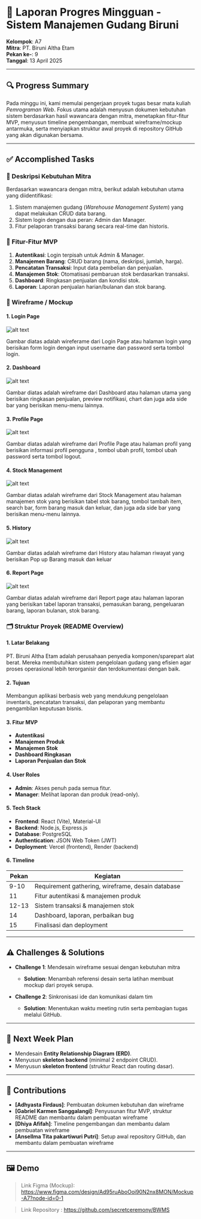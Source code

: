 # 📌 Laporan Progres Mingguan - **Sistem Manajemen Gudang Biruni**
**Kelompok**: A7  
**Mitra**: PT. Biruni Altha Etam  
**Pekan ke-**: 9  
**Tanggal**: 13 April 2025  

---

## 🔍 Progress Summary
Pada minggu ini, kami memulai pengerjaan proyek tugas besar mata kuliah *Pemrograman Web*. Fokus utama adalah menyusun dokumen kebutuhan sistem berdasarkan hasil wawancara dengan mitra, menetapkan fitur-fitur MVP, menyusun timeline pengembangan, membuat wireframe/mockup antarmuka, serta menyiapkan struktur awal proyek di repository GitHub yang akan digunakan bersama.

---

## ✅ Accomplished Tasks

### 📄 Deskripsi Kebutuhan Mitra
Berdasarkan wawancara dengan mitra, berikut adalah kebutuhan utama yang diidentifikasi:
1. Sistem manajemen gudang (*Warehouse Management System*) yang dapat melakukan CRUD data barang.
2. Sistem login dengan dua peran: Admin dan Manager.
3. Fitur pelaporan transaksi barang secara real-time dan historis.

### 🚀 Fitur-Fitur MVP
1. **Autentikasi**: Login terpisah untuk Admin & Manager.  
2. **Manajemen Barang**: CRUD barang (nama, deskripsi, jumlah, harga).  
3. **Pencatatan Transaksi**: Input data pembelian dan penjualan.  
4. **Manajemen Stok**: Otomatisasi pembaruan stok berdasarkan transaksi.  
5. **Dashboard**: Ringkasan penjualan dan kondisi stok.  
6. **Laporan**: Laporan penjualan harian/bulanan dan stok barang.

### 🎨 Wireframe / Mockup
#### 1. Login Page
![alt text](login.png)

Gambar diatas adalah wireferame dari Login Page  atau halaman login yang berisikan form login dengan input username dan password serta tombol login.
#### 2. Dashboard
![alt text](dashboard.png)

Gambar diatas adalah wireframe dari Dashboard atau halaman utama yang berisikan ringkasan penjualan, preview notifikasi, chart dan juga ada side bar yang berisikan menu-menu lainnya.
#### 3. Profile Page
![alt text](profile.png)

Gambar diatas adalah wireframe dari Profile Page atau halaman profil yang berisikan informasi profil pengguna , tombol ubah profil, tombol ubah password serta tombol logout.
#### 4. Stock Management
![alt text](image-1.png)

Gambar diatas adalah wireframe dari Stock Management atau halaman manajemen stok yang berisikan tabel stok barang, tombol tambah item, search bar, form barang masuk dan keluar, dan juga ada side bar yang berisikan menu-menu lainnya.
#### 5. History
![alt text](image-3.png)

Gambar diatas adalah wireframe dari History atau halaman riwayat yang berisikan Pop up Barang masuk dan keluar
#### 6. Report Page 
![alt text](image-2.png)

Gambar diatas adalah wireframe dari Report page atau halaman laporan yang berisikan tabel laporan transaksi, pemasukan barang, pengeluaran barang, laporan bulanan, stok barang.

### 🗂️ Struktur Proyek (README Overview)
#### 1. Latar Belakang
PT. Biruni Altha Etam adalah perusahaan penyedia komponen/sparepart alat berat. Mereka membutuhkan sistem pengelolaan gudang yang efisien agar proses operasional lebih terorganisir dan terdokumentasi dengan baik.

#### 2. Tujuan
Membangun aplikasi berbasis web yang mendukung pengelolaan inventaris, pencatatan transaksi, dan pelaporan yang membantu pengambilan keputusan bisnis.

#### 3. Fitur MVP
- **Autentikasi**  
- **Manajemen Produk**  
- **Manajemen Stok**  
- **Dashboard Ringkasan**  
- **Laporan Penjualan dan Stok**

#### 4. User Roles
- **Admin**: Akses penuh pada semua fitur.  
- **Manager**: Melihat laporan dan produk (read-only).

#### 5. Tech Stack
- **Frontend**: React (Vite), Material-UI  
- **Backend**: Node.js, Express.js  
- **Database**: PostgreSQL  
- **Authentication**: JSON Web Token (JWT)  
- **Deployment**: Vercel (frontend), Render (backend)

#### 6. Timeline
| Pekan | Kegiatan |
|-------|----------|
| 9-10  | Requirement gathering, wireframe, desain database |
| 11    | Fitur autentikasi & manajemen produk |
| 12-13 | Sistem transaksi & manajemen stok |
| 14    | Dashboard, laporan, perbaikan bug |
| 15    | Finalisasi dan deployment |

---

## ⚠️ Challenges & Solutions

- **Challenge 1**: Mendesain wireframe sesuai dengan kebutuhan mitra
  - **Solution**: Menambah referensi desain serta latihan membuat mockup dari proyek serupa.
  
- **Challenge 2**: Sinkronisasi ide dan komunikasi dalam tim  
  - **Solution**: Menentukan waktu meeting rutin serta pembagian tugas melalui GitHub.

---

## 🔮 Next Week Plan
- Mendesain **Entity Relationship Diagram (ERD)**.  
- Menyusun **skeleton backend** (minimal 2 endpoint CRUD).  
- Menyusun **skeleton frontend** (struktur React dan routing dasar).

---

## 👥 Contributions

- **[Adhyasta Firdaus]**: Pembuatan dokumen kebutuhan dan wireframe  
- **[Gabriel Karmen Sanggalangi]**: Penyusunan fitur MVP, struktur README dan membantu dalam pembuatan wireframe
- **[Dhiya Afifah]**: Timeline pengembangan dan membantu dalam pembuatan wireframe
- **[Ansellma Tita pakartiwuri Putri]**: Setup awal repository GitHub, dan membantu dalam pembuatan wireframe

---

## 🖼️ Demo
> Link Figma (Mockup): https://www.figma.com/design/Ad95ruAboOoi90N2nx8MON/Mockup-A7?node-id=0-1

> Link Repository : https://github.com/secretceremony/BWMS
